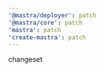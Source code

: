 ```yaml
---
'@mastra/deployer': patch
'@mastra/core': patch
'mastra': patch
'create-mastra': patch
---
```


changeset
